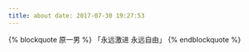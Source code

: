 ```yaml
---
title: about date: 2017-07-30 19:27:53
---
```


{% blockquote 原一男 %} 「永远激进 永远自由」 {% endblockquote %}
